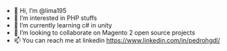 - 👋 Hi, I’m @lima195
- 👀 I’m interested in PHP stuffs
- 🌱 I’m currently learning c# in unity
- 💞️ I’m looking to collaborate on Magento 2 open source projects
- 📫 You can reach me at linkedin https://www.linkedin.com/in/pedrohgdl/

<!---
lima195/lima195 is a ✨ special ✨ repository because its `README.md` (this file) appears on your GitHub profile.
You can click the Preview link to take a look at your changes.
--->
